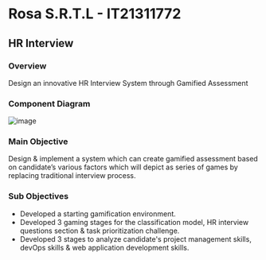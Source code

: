 # Rosa S.R.T.L - IT21311772

## HR Interview

### Overview
Design an innovative HR Interview System through Gamified Assessment

### Component Diagram
![image](https://github.com/user-attachments/assets/55bae326-7901-4be6-93de-b2f17b6c01fe)


### Main Objective
Design & implement a system which can create gamified assessment based on candidate’s various factors which will depict as series of games by replacing traditional interview process.

### Sub Objectives
- Developed a starting gamification environment.
- Developed 3 gaming stages for the classification model, HR interview questions section & task prioritization challenge.
- Developed 3 stages to analyze candidate's project management skills, devOps skills & web application development skills.

